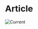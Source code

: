 # Article

![Current](https://img.shields.io/badge/dynamic/json?url=https%3A%2F%2Fgithub.com%2FAlexanderBrevig%2Fdoc-status%2Fraw%2Fmain%2F.doc-status.json&query=%24.files%5B%22fixture/Article.md%22%5D.status&label=Current&color=white)
